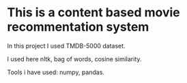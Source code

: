 # This is a content based movie recommentation system

In this project I used TMDB-5000 dataset. 


I used here nltk, bag of words, cosine similarity.


Tools i have used: numpy, pandas.

